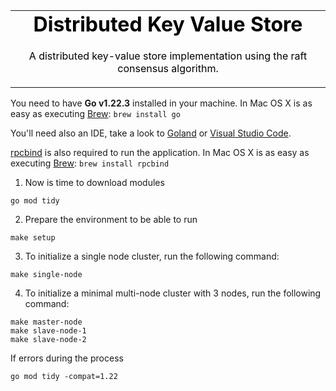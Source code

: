 <table align="center">
    <tr style="text-align: center;">
        <td align="center" width="9999">
 <h1 style="color: black; margin-top: 0">Distributed Key Value Store</h1>

<p style="color: black">A distributed key-value store implementation using the raft consensus algorithm.</p>
</td>
</tr>
</table>

You need to have **Go v1.22.3** installed in your machine.
In Mac OS X is as easy as executing [Brew](https://brew.sh/): `brew install go`

You'll need also an IDE, take a look to [Goland](https://www.jetbrains.com/go/)
or [Visual Studio Code](https://code.visualstudio.com/).

[rpcbind](https://www.unix.com/man-page/osx/8/rpcbind/) is also required to run the application.
In Mac OS X is as easy as executing [Brew](https://brew.sh/): `brew install rpcbind`

1. Now is time to download modules

```shell
go mod tidy
```


2. Prepare the environment to be able to run

```shell
make setup
```

3. To initialize a single node cluster, run the following command:

```shell
make single-node
```

4. To initialize a minimal multi-node cluster with 3 nodes, run the following command:

```shell
make master-node
make slave-node-1
make slave-node-2
```

If errors during the process

```shell
go mod tidy -compat=1.22
```